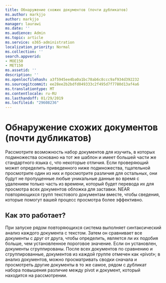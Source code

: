 ```yaml
---
title: Обнаружение схожих документов (почти дубликатов)
ms.author: markjjo
author: markjjo
manager: laurawi
ms.date: ''
ms.audience: Admin
ms.topic: article
ms.service: o365-administration
localization_priority: Normal
ms.collection: ''
search.appverid:
- MOE150
- MET150
ms.assetid: ''
description: ''
ms.openlocfilehash: a3f5945ee4ba0a1bc78ab6c8ccc9af934d392232
ms.sourcegitcommit: ee28ee2b2bdfd049333c2f495d7f7780d13af4a6
ms.translationtype: MT
ms.contentlocale: ru-RU
ms.lasthandoff: 01/29/2019
ms.locfileid: "29608236"
---
```

# <a name="near-duplicate-detection"></a>Обнаружение схожих документов (почти дубликатов)

Рассмотрите возможность набор документов для изучить, в которых подмножества основано на тот же шаблон и имеет большей части же стандартного языка с, что некоторые отличия. Если проверяющий может определить приведенного ниже подмножества, тщательной просмотрите один из них и просмотрите различия для остальных, они будут не пропущенные любые уникальные данные во время с удалением только часть из времени, который будет перевода их для просмотра всех документов обложка для заставки. NEAR повторяющихся групп текстового документам вместе, чтобы сведения, которые помогут вашей процесс просмотра более эффективно.

## <a name="how-does-it-work"></a>Как это работает?

При запуске рядом повторяющихся система выполняет синтаксический анализ каждого документа с текстом. Затем он сравнивает все документы с друг от друга, чтобы определить, является ли их подобия больше, чем установленное пороговое значение. Если он установлен, документы сгруппированы. После всех документов по сравнению и сгруппированные, документов из каждой группе отмечен как «pivot»; в анализ документов, можно просматривать сводки сначала и просмотреть другие документы в то же самое, рядом с дубликат набора повышения различие между pivot и документ, который находится на рассмотрении.